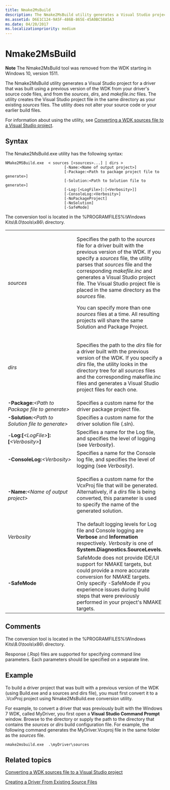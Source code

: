 ```yaml
---
title: Nmake2MsBuild
description: The Nmake2MsBuild utility generates a Visual Studio project for a driver that was built using a previous version of the WDK from your driver's source code files, and from the sources, dirs, and makefile.inc files.
ms.assetid: D6E1C124-9A5F-486B-865E-45A0BC58A5A3
ms.date: 04/20/2017
ms.localizationpriority: medium
---
```


# Nmake2MsBuild


**Note**  The Nmake2MsBuild tool was removed from the WDK starting in Windows 10, version 1511.



The Nmake2MsBuild utility generates a Visual Studio project for a driver that was built using a previous version of the WDK from your driver's source code files, and from the *sources*, *dirs*, and *makefile.inc* files. The utility creates the Visual Studio project file in the same directory as your existing *sources* files. The utility does not alter your source code or your earlier build files.

For information about using the utility, see [Converting a WDK sources file to a Visual Studio project](converting-a-wdk-sources-file-to-a-visual-studio-project.md).

## <span id="Syntax"></span><span id="syntax"></span><span id="SYNTAX"></span>Syntax


The Nmake2MsBuild.exe utility has the following syntax:

```
NMake2MSBuild.exe  < sources [<sources>...] | dirs >
                          [-Name:<Name of output project>]
                          [-Package:<Path to package project file to generate>]
                          [-Solution:<Path to Solution file to generate>]
                          [-Log:[<LogFile>]:[<Verbosity>]]
                          [-ConsoleLog:<Verbosity>]
                          [-NoPackageProject]
                          [-NoSolution]
                          [-SafeMode]
```

The conversion tool is located in the %PROGRAMFILES%\\Windows Kits\\8.0\\tools\\x86\\ directory.

<table>
<colgroup>
<col width="50%" />
<col width="50%" />
</colgroup>
<tbody>
<tr class="odd">
<td align="left"><em>sources</em></td>
<td align="left"><p>Specifies the path to the <em>sources</em> file for a driver built with the previous version of the WDK. If you specify a <em>sources</em> file, the utility parses that <em>sources</em> file and the corresponding <em>makefile.inc</em> and generates a Visual Studio project file. The Visual Studio project file is placed in the same directory as the <em>sources</em> file.</p>
<p>You can specify more than one <em>sources</em> files at a time. All resulting projects will share the same Solution and Package Project.</p></td>
</tr>
<tr class="even">
<td align="left"><em>dirs</em></td>
<td align="left"><p>Specifies the path to the <em>dirs</em> file for a driver built with the previous version of the WDK. If you specify a <em>dirs</em> file, the utility looks in the directory tree for all <em>sources</em> files and the corresponding makefile.inc files and generates a Visual Studio project files for each one.</p></td>
</tr>
<tr class="odd">
<td align="left"><strong>-Package:</strong><em>&lt;Path to Package file to generate&gt;</em></td>
<td align="left">Specifies a custom name for the driver package project file.</td>
</tr>
<tr class="even">
<td align="left"><strong>-Solution:</strong><em>&lt;Path to Solution file to generate&gt;</em></td>
<td align="left">Specifies a custom name for the driver solution file (.sln).</td>
</tr>
<tr class="odd">
<td align="left">-<strong>Log:[</strong><em>&lt;LogFile&gt;</em><strong>]:[</strong><em>&lt;Verbosity&gt;</em><strong>]</strong></td>
<td align="left">Specifies a name for the Log file, and specifies the level of logging (see <em>Verbosity</em>).</td>
</tr>
<tr class="even">
<td align="left"><strong>-ConsoleLog:</strong><em>&lt;Verbosity&gt;</em></td>
<td align="left">Specifies a name for the Console log file, and specifies the level of logging (see <em>Verbosity</em>).</td>
</tr>
<tr class="odd">
<td align="left"><p><strong>-Name:</strong><em>&lt;Name of output project&gt;</em></p></td>
<td align="left"><p>Specifies a custom name for the VcxProj file that will be generated. Alternatively, if a <em>dirs</em> file is being converted, this parameter is used to specify the name of the generated solution.</p></td>
</tr>
<tr class="even">
<td align="left"><em>Verbosity</em></td>
<td align="left">The default logging levels for Log file and Console logging are <strong>Verbose</strong> and <strong>Information</strong> respectively. <em>Verbosity</em> is one of <strong>System.Diagnostics.SourceLevels</strong>.</td>
</tr>
<tr class="odd">
<td align="left"><strong>-SafeMode</strong></td>
<td align="left">SafeMode does not provide IDE/UI support for NMAKE targets, but could provide a more accurate conversion for NMAKE targets. Only specify -SafeMode if you experience issues during build steps that were previously performed in your project's NMAKE targets.</td>
</tr>
</tbody>
</table>



## <span id="Comments"></span><span id="comments"></span><span id="COMMENTS"></span>Comments


The conversion tool is located in the %PROGRAMFILES%\\Windows Kits\\8.0\\tools\\x86\\ directory.

Response (.Rsp) files are supported for specifying command line parameters. Each parameters should be specified on a separate line.

## <span id="Example"></span><span id="example"></span><span id="EXAMPLE"></span>Example


To build a driver project that was built with a previous version of the WDK (using Build.exe and a sources and dirs file), you must first convert it to a .VcxProj project using Nmake2MsBuild.exe conversion utility.

For example, to convert a driver that was previously built with the Windows 7 WDK, called MyDriver, you first open a **Visual Studio Command Prompt** window. Browse to the directory or supply the path to the directory that contains the *sources* or *dirs* build configuration file. For example, the following command generates the MyDriver.Vcxproj file in the same folder as the *sources* file.

```
nmake2msbuild.exe  .\myDriver\sources
```

## <span id="related_topics"></span>Related topics


[Converting a WDK sources file to a Visual Studio project](converting-a-wdk-sources-file-to-a-visual-studio-project.md)

[Creating a Driver From Existing Source Files](https://docs.microsoft.com/windows-hardware/drivers/develop/creating-a-driver-from-existing-source-files)










